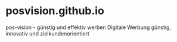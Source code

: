 # posvision.github.io
pos-vision - günstig und effektiv werben Digitale Werbung günstig, innovativ und zielkundenorientiert
